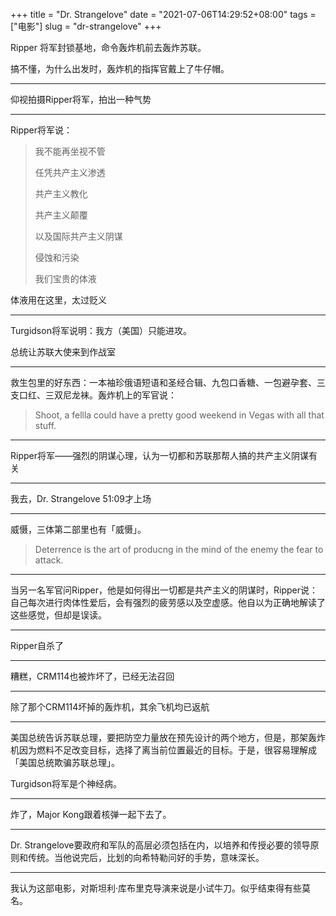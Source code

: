 +++
title = "Dr. Strangelove"
date = "2021-07-06T14:29:52+08:00"
tags = ["电影"]
slug = "dr-strangelove"
+++

Ripper 将军封锁基地，命令轰炸机前去轰炸苏联。

搞不懂，为什么出发时，轰炸机的指挥官戴上了牛仔帽。

---

仰视拍摄Ripper将军，拍出一种气势

---

Ripper将军说：

> 我不能再坐视不管
>
> 任凭共产主义渗透
>
> 共产主义教化
>
> 共产主义颠覆
>
> 以及国际共产主义阴谋
>
> 侵蚀和污染
>
> 我们宝贵的体液

体液用在这里，太过贬义

---

Turgidson将军说明：我方（美国）只能进攻。

总统让苏联大使来到作战室

---

救生包里的好东西：一本袖珍俄语短语和圣经合辑、九包口香糖、一包避孕套、三支口红、三双尼龙袜。轰炸机上的军官说：

> Shoot, a fellla could have a pretty good weekend in Vegas with all that stuff.

---

Ripper将军——强烈的阴谋心理，认为一切都和苏联那帮人搞的共产主义阴谋有关

---

我去，Dr. Strangelove 51:09才上场

---

威慑，三体第二部里也有「威慑」。

> Deterrence is the art of producng in the mind of the enemy the fear to attack.

---

当另一名军官问Ripper，他是如何得出一切都是共产主义的阴谋时，Ripper说：自己每次进行肉体性爱后，会有强烈的疲劳感以及空虚感。他自以为正确地解读了这些感觉，但却是误读。

---

Ripper自杀了

---

糟糕，CRM114也被炸坏了，已经无法召回

---

除了那个CRM114坏掉的轰炸机，其余飞机均已返航

---

美国总统告诉苏联总理，要把防空力量放在预先设计的两个地方，但是，那架轰炸机因为燃料不足改变目标，选择了离当前位置最近的目标。于是，很容易理解成「美国总统欺骗苏联总理」。

Turgidson将军是个神经病。

---

炸了，Major Kong跟着核弹一起下去了。

---

Dr. Strangelove要政府和军队的高层必须包括在内，以培养和传授必要的领导原则和传统。当他说完后，比划的向希特勒问好的手势，意味深长。

---

我认为这部电影，对斯坦利·库布里克导演来说是小试牛刀。似乎结束得有些莫名。
